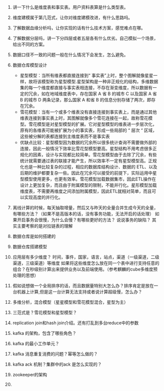1. 讲一下什么是维度表和事实表。用户资料表算是什么类型表。
2. 维度建模属于第几范式，让你对维度建模改进，有什么思路吗。
3. 了解数据血缘分析吗，让你实现的话有什么技术方案，感觉难点在哪。
4. 了解数据分层吗，讲一下分四层或者五层各有什么优劣。自己模拟一个场景，给出不同的方案。
5. 数据口径不一致的问题一般在什么情况下会发生，怎么避免。
6. 数据仓库模型设计

	- 星型模型：当所有维表都直接连接到“ 事实表”上时，整个图解就像星星一样，故将该模型称为星型模型.星型架构是一种非正规化的结构，多维数据集的每一个维度都直接与事实表相连接，不存在渐变维度，所以数据有一定的冗余，如在地域维度表中，存在国家 A 省 B 的城市 C 以及国家 A 省 B 的城市 D 两条记录，那么国家 A 和省 B 的信息分别存储了两次，即存在冗余。
	- 雪花模型：当有一个或多个维表没有直接连接到事实表上，而是通过其他维表连接到事实表上时，其图解就像多个雪花连接在一起，故称雪花模型。雪花模型是对星型模型的扩展。它对星型模型的维表进一步层次化，原有的各维表可能被扩展为小的事实表，形成一些局部的 “ 层次 “ 区域，这些被分解的表都连接到主维度表而不是事实表
	- 优缺点比较：星型模型因为数据的冗余所以很多统计查询不需要做外部的连接，因此一般情况下效率比雪花型模型要高。星型结构不用考虑很多正规化的因素，设计与实现都比较简单。雪花型模型由于去除了冗余，有些统计就需要通过表的联接才能产生，所以效率不一定有星型模型高。正规化也是一种比较复杂的过程，相应的数据库结构设计、数据的 ETL、以及后期的维护都要复杂一些。因此在冗余可以接受的前提下，实际运用中星型模型使用更多，也更有效率。雪花模型加载数据集市，因此ETL操作在设计上更加复杂，而且由于附属模型的限制，不能并行化。星形模型加载维度表，不需要再维度之间添加附属模型，因此ETL就相对简单，而且可以实现高度的并行化。
7. 离线计算的时候，每天抽取增量，然后又与昨天的全量合并生成今天的全量，有哪些方法？（如果不是高版本的话，没有事务功能，无法开启的话处理） 如果开启事务会很慢，为什么会慢？有哪些更好的方法？ 说说事务的缺陷？ 其实主要考察的是对拉链表的理解
8. 数据仓库是如何搭建的
9. 数据仓库搭建模型
10. 应用层有多少维度？ 时间，事件，国家，语言，站点，渠道（一级渠道，二级渠道，三级渠道）等维度 如果将这些维度怎么放在同一个表中进行支持任意的组合？在秒级别计算出来提供业务以及前端使用。（参考麒麟的cube多维度预处理的思想）
11. 假如说想做一个全局排序的话，而且数据量特别大怎么办？排序肯定是放在一台机器上计算,但是这一台计算无法支持或者说计算超级慢，怎么办？
12. 多维分析，混合模型（星星模型和雪花模型混合，星型为主）
13. 三范式是？雪花模型和星型模型？
14. replication join和hash join介绍。还有打乱到多台reduce中的参数
15. kafka 的架构，包含了哪些角色？
16. kafka 的最小工作单元？
17. kafka 消息重复消费的问题？幂等怎么做的？
18. kafka ack 机制？集群中的ack 是怎么实现的？
16. zookeeper的架构
17.  